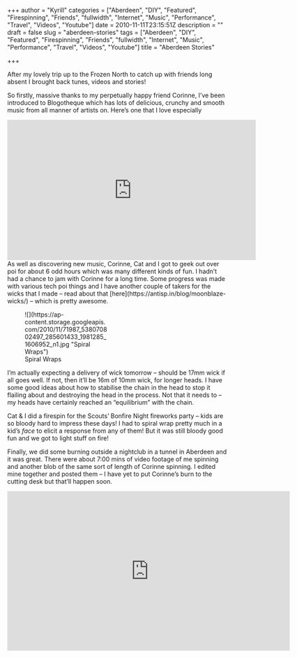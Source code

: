 +++
author = "Kyrill"
categories = ["Aberdeen", "DIY", "Featured", "Firespinning", "Friends", "fullwidth", "Internet", "Music", "Performance", "Travel", "Videos", "Youtube"]
date = 2010-11-11T23:15:51Z
description = ""
draft = false
slug = "aberdeen-stories"
tags = ["Aberdeen", "DIY", "Featured", "Firespinning", "Friends", "fullwidth", "Internet", "Music", "Performance", "Travel", "Videos", "Youtube"]
title = "Aberdeen Stories"

+++


After my lovely trip up to the Frozen North to catch up with friends long absent I brought back tunes, videos and stories!

So firstly, massive thanks to my perpetually happy friend Corinne, I’ve been introduced to Blogotheque which has lots of delicious, crunchy and smooth music from all manner of artists on. Here’s one that I love especially

<div class="embed-vimeo" style="text-align: center;"><iframe allowfullscreen="" frameborder="0" height="321" mozallowfullscreen="" src="https://player.vimeo.com/video/15949199" webkitallowfullscreen="" width="570"></iframe></div>As well as discovering new music, Corinne, Cat and I got to geek out over poi for about 6 odd hours which was many different kinds of fun. I hadn’t had a chance to jam with Corinne for a long time. Some progress was made with various tech poi things and I have another couple of takers for the wicks that I made – read about that [here](https://antisp.in/blog/moonblaze-wicks/) – which is pretty awesome.

<figure class="thumbnail wp-caption alignright" style="width: 189px">
![](https://ap-content.storage.googleapis.com/2010/11/71987_538070802497_285601433_1981285_1606952_n1.jpg "Spiral Wraps")
<figcaption class="caption wp-caption-text">Spiral Wraps</figcaption></figure>I’m actually expecting a delivery of wick tomorrow – should be 17mm wick if all goes well. If not, then it’ll be 16m of 10mm wick, for longer heads. I have some good ideas about how to stabilise the chain in the head to stop it flailing about and destroying the head in the process. Not that it needs to – my heads have certainly reached an “equilibrium” with the chain.

Cat & I did a firespin for the Scouts’ Bonfire Night fireworks party – kids are so bloody hard to impress these days! I had to spiral wrap pretty much in a kid’s *face* to elicit a response from any of them! But it was still bloody good fun and we got to light stuff on fire!

Finally, we did some burning outside a nightclub in a tunnel in Aberdeen and it was great. There were about 7:00 mins of video footage of me spinning and another blob of the same sort of length of Corinne spinning. I edited mine together and posted them – I have yet to put Corinne’s burn to the cutting desk but that’ll happen soon.

<iframe allowfullscreen="" frameborder="0" height="365" src="https://www.youtube.com/embed/vDF41ntKmnw?feature=oembed" width="648"></iframe>


